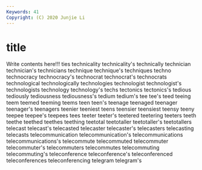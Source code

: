 ```yaml
---
Keywords: 41
Copyright: (C) 2020 Junjie Li
---
```


# title

Write contents here!!!
ties 
technicality 
technicality's 
technically 
technician
technician's 
technicians 
technique 
technique's 
techniques 
techno 
technocracy 
technocracy's 
technocrat 
technocrat's
technocrats 
technological 
technologically 
technologies 
technologist 
technologist's 
technologists 
technology 
technology's 
techs
tectonics 
tectonics's 
tedious 
tediously 
tediousness 
tediousness's 
tedium 
tedium's 
tee 
tee's
teed 
teeing 
teem 
teemed 
teeming 
teems 
teen 
teen's 
teenage 
teenaged
teenager 
teenager's 
teenagers 
teenier 
teeniest 
teens 
teensier 
teensiest 
teensy 
teeny
teepee 
teepee's 
teepees 
tees 
teeter 
teeter's 
teetered 
teetering 
teeters 
teeth
teethe 
teethed 
teethes 
teething 
teetotal 
teetotaller 
teetotaller's 
teetotallers 
telecast 
telecast's
telecasted 
telecaster 
telecaster's 
telecasters 
telecasting 
telecasts 
telecommunication 
telecommunication's 
telecommunications 
telecommunications's
telecommute 
telecommuted 
telecommuter 
telecommuter's 
telecommuters 
telecommutes 
telecommuting 
telecommuting's 
teleconference 
teleconference's
teleconferenced 
teleconferences 
teleconferencing 
telegram 
telegram's 
